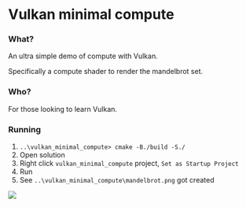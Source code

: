 # Vulkan minimal compute

### What?

An ultra simple demo of compute with Vulkan.

Specifically a compute shader to render the mandelbrot set.

### Who?

For those looking to learn Vulkan.

### Running

1. `..\vulkan_minimal_compute> cmake -B./build -S./`
2. Open solution
3. Right click `vulkan_minimal_compute` project, `Set as Startup Project`
4. Run
5. See `..\vulkan_minimal_compute\mandelbrot.png` got created

![](image.png)
